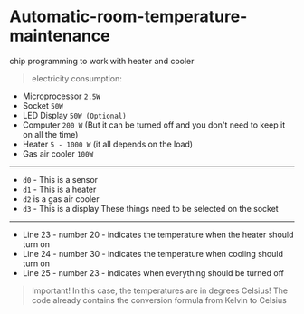 # Automatic-room-temperature-maintenance
chip programming to work with heater and cooler

> electricity consumption:
- Microprocessor ```2.5W```
- Socket ```50W```
- LED Display ```50W (Optional)```
- Computer ```200 W``` (But it can be turned off and you don't need to keep it on all the time)
- Heater ```5 - 1000 W``` (it all depends on the load)
- Gas air cooler ```100W```
____
- `d0` - This is a sensor
- `d1` - This is a heater
- `d2` is a gas air cooler
- `d3` - This is a display
These things need to be selected on the socket
____
- Line 23 - number 20 - indicates the temperature when the heater should turn on
- Line 24 - number 30 - indicates the temperature when cooling should turn on
- Line 25 - number 23 - indicates when everything should be turned off
> Important! In this case, the temperatures are in degrees Celsius! The code already contains the conversion formula from Kelvin to Celsius
